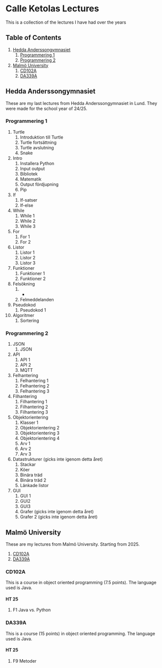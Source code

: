 # Calle Ketolas Lectures

This is a collection of the lectures I have had over the years

## Table of Contents

1. [Hedda Anderssongymnasiet](#hedda-andersson)
    1. [Programmering 1](#prr1)
    2. [Programmering 2](#prr2)
2. [Malmö University](#mau)
    1. [CD102A](#cd102a)
    2. [DA339A](#da339a)

## Hedda Anderssongymnasiet <a name="hedda-andersson"></a>

These are my last lectures from Hedda Anderssongymnasiet in Lund. They were made for the school year of 24/25.

### Programmering 1  <a name="prr1"></a>

1. Turtle
    1. Introduktion till Turtle
    2. Turtle fortsättning
    3. Turtle avslutning
    4. Snake
2. Intro
    1. Installera Python
    2. Input output
    3. Bibliotek
    4. Matematik
    5. Output fördjupning
    6. Pip
3. If
    1. If-satser
    2. If-else
4. While
    1. While 1
    2. While 2
    3. While 3
5. For
    1. For 1
    2. For 2
6. Listor
    1. Listor 1
    2. Listor 2
    3. Listor 3
7. Funktioner
    1. Funktioner 1
    2. Funktioner 2
8. Felsökning
    1. -
    2. Felmeddelanden
9. Pseudokod
    1. Pseudokod 1
10. Algoritmer
    1. Sortering


### Programmering 2 <a name="prr2"></a>

1. JSON
    1. JSON
2. API
    1. API 1
    2. API 2
    3. MQTT
3. Felhantering
    1. Felhantering 1
    2. Felhantering 2
    3. Felhantering 3
4. Filhantering
    1. Filhantering 1
    2. Filhantering 2
    3. Filhantering 3
5. Objektorientering
    1. Klasser 1
    2. Objektorientering 2
    3. Objektorientering 3
    4. Objektorientering 4
    5. Arv 1
    6. Arv 2
    7. Arv 3
6. Datastrukturer (gicks inte igenom detta året)
    1. Stackar
    2. Köer
    3. Binära träd
    4. Binära träd 2
    5. Länkade listor
7. GUI
    1. GUI 1
    2. GUI2
    3. GUI3
    4. Grafer (gicks inte igenom detta året)
    5. Grafer 2 (gicks inte igenom detta året)


## Malmö University <a name="mau"></a>

These are my lectures from Malmö University. Starting from 2025.

1. [CD102A](#cd102a)
2. [DA339A](#da339a)

### CD102A <a name="cd102a"></a>

This is a course in object oriented programming (7.5 points). The language used is Java.

#### HT 25

1. F1 Java vs. Python

### DA339A <a name="da339a"></a>

This is a course (15 points) in object oriented programming. The language used is Java.

#### HT 25

1. F9 Metoder

